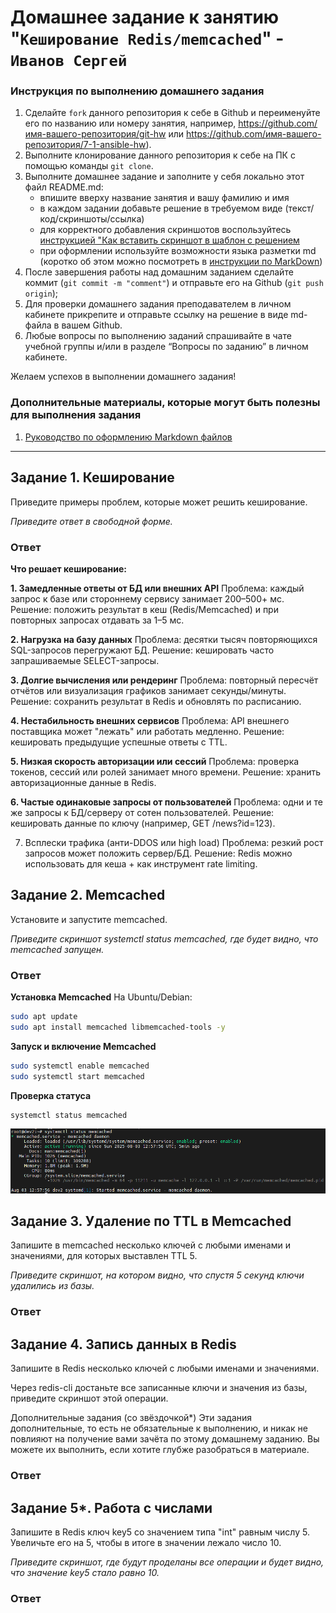 # Домашнее задание к занятию "`Кеширование Redis/memcached`" - `Иванов Сергей`


### Инструкция по выполнению домашнего задания

   1. Сделайте `fork` данного репозитория к себе в Github и переименуйте его по названию или номеру занятия, например, https://github.com/имя-вашего-репозитория/git-hw или  https://github.com/имя-вашего-репозитория/7-1-ansible-hw).
   2. Выполните клонирование данного репозитория к себе на ПК с помощью команды `git clone`.
   3. Выполните домашнее задание и заполните у себя локально этот файл README.md:
      - впишите вверху название занятия и вашу фамилию и имя
      - в каждом задании добавьте решение в требуемом виде (текст/код/скриншоты/ссылка)
      - для корректного добавления скриншотов воспользуйтесь [инструкцией "Как вставить скриншот в шаблон с решением](https://github.com/netology-code/sys-pattern-homework/blob/main/screen-instruction.md)
      - при оформлении используйте возможности языка разметки md (коротко об этом можно посмотреть в [инструкции  по MarkDown](https://github.com/netology-code/sys-pattern-homework/blob/main/md-instruction.md))
   4. После завершения работы над домашним заданием сделайте коммит (`git commit -m "comment"`) и отправьте его на Github (`git push origin`);
   5. Для проверки домашнего задания преподавателем в личном кабинете прикрепите и отправьте ссылку на решение в виде md-файла в вашем Github.
   6. Любые вопросы по выполнению заданий спрашивайте в чате учебной группы и/или в разделе “Вопросы по заданию” в личном кабинете.
   
Желаем успехов в выполнении домашнего задания!
   
### Дополнительные материалы, которые могут быть полезны для выполнения задания

1. [Руководство по оформлению Markdown файлов](https://gist.github.com/Jekins/2bf2d0638163f1294637#Code)

---

## Задание 1. Кеширование
Приведите примеры проблем, которые может решить кеширование.

*Приведите ответ в свободной форме.*

### Ответ

**Что решает кеширование:**

**1. Замедленные ответы от БД или внешних API**
Проблема: каждый запрос к базе или стороннему сервису занимает 200–500+ мс.
Решение: положить результат в кеш (Redis/Memcached) и при повторных запросах отдавать за 1–5 мс.

**2. Нагрузка на базу данных**
Проблема: десятки тысяч повторяющихся SQL-запросов перегружают БД.
Решение: кешировать часто запрашиваемые SELECT-запросы.

**3. Долгие вычисления или рендеринг**
Проблема: повторный пересчёт отчётов или визуализация графиков занимает секунды/минуты.
Решение: сохранить результат в Redis и обновлять по расписанию.

**4. Нестабильность внешних сервисов**
Проблема: API внешнего поставщика может "лежать" или работать медленно.
Решение: кешировать предыдущие успешные ответы с TTL.

**5. Низкая скорость авторизации или сессий**
Проблема: проверка токенов, сессий или ролей занимает много времени.
Решение: хранить авторизационные данные в Redis.

**6. Частые одинаковые запросы от пользователей**
Проблема: одни и те же запросы к БД/серверу от сотен пользователей.
Решение: кешировать данные по ключу (например, GET /news?id=123).

7. Всплески трафика (анти-DDOS или high load)
Проблема: резкий рост запросов может положить сервер/БД.
Решение: Redis можно использовать для кеша + как инструмент rate limiting.


## Задание 2. Memcached
Установите и запустите memcached.

*Приведите скриншот systemctl status memcached, где будет видно, что memcached запущен.*

### Ответ

**Установка Memcached**
На Ubuntu/Debian:
```bash
sudo apt update
sudo apt install memcached libmemcached-tools -y
```

**Запуск и включение Memcached**
```bash
sudo systemctl enable memcached
sudo systemctl start memcached
```

**Проверка статуса**
```bash
systemctl status memcached
```

!["systemctl status memcached"](https://github.com/radiomost/redis-memcached/blob/main/img/img21.png)

## Задание 3. Удаление по TTL в Memcached
Запишите в memcached несколько ключей с любыми именами и значениями, для которых выставлен TTL 5.

*Приведите скриншот, на котором видно, что спустя 5 секунд ключи удалились из базы.*

### Ответ



## Задание 4. Запись данных в Redis
Запишите в Redis несколько ключей с любыми именами и значениями.

Через redis-cli достаньте все записанные ключи и значения из базы, приведите скриншот этой операции.

Дополнительные задания (со звёздочкой*)
Эти задания дополнительные, то есть не обязательные к выполнению, и никак не повлияют на получение вами зачёта по этому домашнему заданию. Вы можете их выполнить, если хотите глубже разобраться в материале.

### Ответ



## Задание 5*. Работа с числами
Запишите в Redis ключ key5 со значением типа "int" равным числу 5. Увеличьте его на 5, чтобы в итоге в значении лежало число 10.

*Приведите скриншот, где будут проделаны все операции и будет видно, что значение key5 стало равно 10.*

### Ответ

